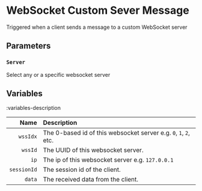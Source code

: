 # WebSocket Custom Sever Message
Triggered when a client sends a message to a custom WebSocket server

## Parameters

### `Server`
Select any or a specific websocket server

## Variables
:variables-description

Name | Description
----:|:------------
`wssIdx` | The 0-based id of this websocket server e.g. `0`, `1`, `2`, etc.
`wssId` | The UUID of this websocket server.
`ip` | The ip of this websocket server e.g. `127.0.0.1`
`sessionId` | The session id of the client.
`data` | The received data from the client.